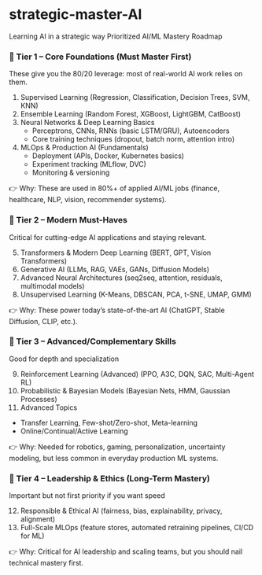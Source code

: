 # strategic-master-AI
Learning AI in a strategic way
Prioritized AI/ML Mastery Roadmap


### 🥇 Tier 1 – Core Foundations (Must Master First)

These give you the 80/20 leverage: most of real-world AI work relies on them.
1. Supervised Learning (Regression, Classification, Decision Trees, SVM, KNN)
2. Ensemble Learning (Random Forest, XGBoost, LightGBM, CatBoost)
3. Neural Networks & Deep Learning Basics
   + Perceptrons, CNNs, RNNs (basic LSTM/GRU), Autoencoders
   + Core training techniques (dropout, batch norm, attention intro)
4. MLOps & Production AI (Fundamentals)
   + Deployment (APIs, Docker, Kubernetes basics)
   + Experiment tracking (MLflow, DVC)
   + Monitoring & versioning
     
👉 Why: These are used in 80%+ of applied AI/ML jobs (finance, healthcare, NLP, vision, recommender systems).


### 🥈 Tier 2 – Modern Must-Haves

Critical for cutting-edge AI applications and staying relevant. 

5. Transformers & Modern Deep Learning (BERT, GPT, Vision Transformers)
6. Generative AI (LLMs, RAG, VAEs, GANs, Diffusion Models)
7. Advanced Neural Architectures (seq2seq, attention, residuals, multimodal models)
8. Unsupervised Learning (K-Means, DBSCAN, PCA, t-SNE, UMAP, GMM)

👉 Why: These power today’s state-of-the-art AI (ChatGPT, Stable Diffusion, CLIP, etc.).


### 🥉 Tier 3 – Advanced/Complementary Skills

Good for depth and specialization 

9. Reinforcement Learning (Advanced) (PPO, A3C, DQN, SAC, Multi-Agent RL)
10. Probabilistic & Bayesian Models (Bayesian Nets, HMM, Gaussian Processes)
11. Advanced Topics
  + Transfer Learning, Few-shot/Zero-shot, Meta-learning
  + Online/Continual/Active Learning
    
👉 Why: Needed for robotics, gaming, personalization, uncertainty modeling, but less common in everyday production ML systems.


### 🥄 Tier 4 – Leadership & Ethics (Long-Term Mastery)

Important but not first priority if you want speed

12. Responsible & Ethical AI (fairness, bias, explainability, privacy, alignment)
13. Full-Scale MLOps (feature stores, automated retraining pipelines, CI/CD for ML)

👉 Why: Critical for AI leadership and scaling teams, but you should nail technical mastery first.
